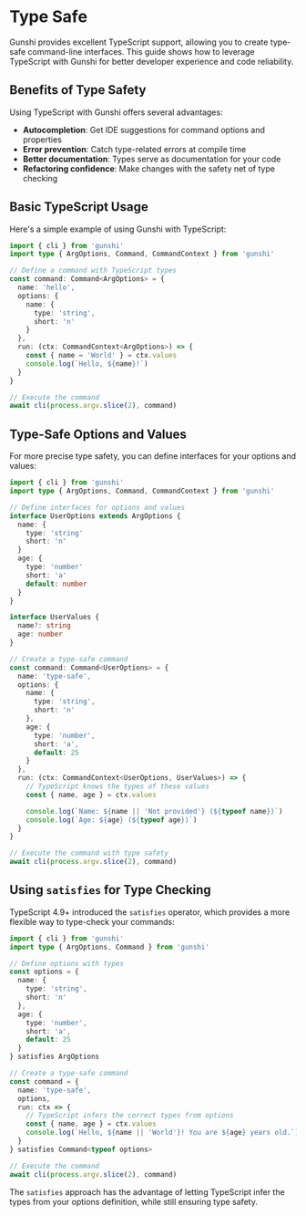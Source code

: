 # Type Safe

Gunshi provides excellent TypeScript support, allowing you to create type-safe command-line interfaces. This guide shows how to leverage TypeScript with Gunshi for better developer experience and code reliability.

## Benefits of Type Safety

Using TypeScript with Gunshi offers several advantages:

- **Autocompletion**: Get IDE suggestions for command options and properties
- **Error prevention**: Catch type-related errors at compile time
- **Better documentation**: Types serve as documentation for your code
- **Refactoring confidence**: Make changes with the safety net of type checking

## Basic TypeScript Usage

Here's a simple example of using Gunshi with TypeScript:

```ts
import { cli } from 'gunshi'
import type { ArgOptions, Command, CommandContext } from 'gunshi'

// Define a command with TypeScript types
const command: Command<ArgOptions> = {
  name: 'hello',
  options: {
    name: {
      type: 'string',
      short: 'n'
    }
  },
  run: (ctx: CommandContext<ArgOptions>) => {
    const { name = 'World' } = ctx.values
    console.log(`Hello, ${name}!`)
  }
}

// Execute the command
await cli(process.argv.slice(2), command)
```

## Type-Safe Options and Values

For more precise type safety, you can define interfaces for your options and values:

```ts
import { cli } from 'gunshi'
import type { ArgOptions, Command, CommandContext } from 'gunshi'

// Define interfaces for options and values
interface UserOptions extends ArgOptions {
  name: {
    type: 'string'
    short: 'n'
  }
  age: {
    type: 'number'
    short: 'a'
    default: number
  }
}

interface UserValues {
  name?: string
  age: number
}

// Create a type-safe command
const command: Command<UserOptions> = {
  name: 'type-safe',
  options: {
    name: {
      type: 'string',
      short: 'n'
    },
    age: {
      type: 'number',
      short: 'a',
      default: 25
    }
  },
  run: (ctx: CommandContext<UserOptions, UserValues>) => {
    // TypeScript knows the types of these values
    const { name, age } = ctx.values

    console.log(`Name: ${name || 'Not provided'} (${typeof name})`)
    console.log(`Age: ${age} (${typeof age})`)
  }
}

// Execute the command with type safety
await cli(process.argv.slice(2), command)
```

## Using `satisfies` for Type Checking

TypeScript 4.9+ introduced the `satisfies` operator, which provides a more flexible way to type-check your commands:

```ts
import { cli } from 'gunshi'
import type { ArgOptions, Command } from 'gunshi'

// Define options with types
const options = {
  name: {
    type: 'string',
    short: 'n'
  },
  age: {
    type: 'number',
    short: 'a',
    default: 25
  }
} satisfies ArgOptions

// Create a type-safe command
const command = {
  name: 'type-safe',
  options,
  run: ctx => {
    // TypeScript infers the correct types from options
    const { name, age } = ctx.values
    console.log(`Hello, ${name || 'World'}! You are ${age} years old.`)
  }
} satisfies Command<typeof options>

// Execute the command
await cli(process.argv.slice(2), command)
```

The `satisfies` approach has the advantage of letting TypeScript infer the types from your options definition, while still ensuring type safety.
